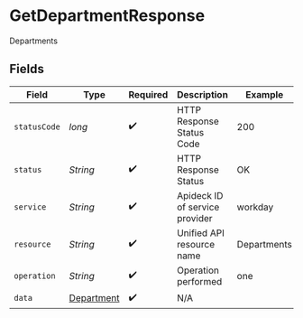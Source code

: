 # GetDepartmentResponse

Departments


## Fields

| Field                                               | Type                                                | Required                                            | Description                                         | Example                                             |
| --------------------------------------------------- | --------------------------------------------------- | --------------------------------------------------- | --------------------------------------------------- | --------------------------------------------------- |
| `statusCode`                                        | *long*                                              | :heavy_check_mark:                                  | HTTP Response Status Code                           | 200                                                 |
| `status`                                            | *String*                                            | :heavy_check_mark:                                  | HTTP Response Status                                | OK                                                  |
| `service`                                           | *String*                                            | :heavy_check_mark:                                  | Apideck ID of service provider                      | workday                                             |
| `resource`                                          | *String*                                            | :heavy_check_mark:                                  | Unified API resource name                           | Departments                                         |
| `operation`                                         | *String*                                            | :heavy_check_mark:                                  | Operation performed                                 | one                                                 |
| `data`                                              | [Department](../../models/components/Department.md) | :heavy_check_mark:                                  | N/A                                                 |                                                     |